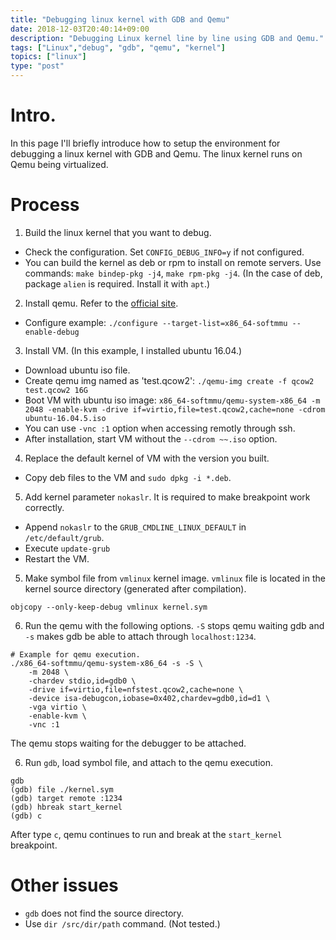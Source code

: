 ```yaml
---
title: "Debugging linux kernel with GDB and Qemu"
date: 2018-12-03T20:40:14+09:00
description: "Debugging Linux kernel line by line using GDB and Qemu."
tags: ["Linux","debug", "gdb", "qemu", "kernel"]
topics: ["linux"]
type: "post"
---
```


# Intro.
In this page I'll briefly introduce how to setup the environment for debugging a linux kernel with GDB and Qemu. The linux kernel runs on Qemu being virtualized.

# Process
1. Build the linux kernel that you want to debug.
 * Check the configuration. Set `CONFIG_DEBUG_INFO=y` if not configured.
 * You can build the kernel as deb or rpm to install on remote servers. Use commands: `make bindep-pkg -j4`, `make rpm-pkg -j4`. (In the case of deb, package `alien` is required. Install it with `apt`.)
2. Install qemu. Refer to the [official site](https://www.qemu.org/download/#source).
 * Configure example: `./configure --target-list=x86_64-softmmu --enable-debug`
3. Install VM. (In this example, I installed ubuntu 16.04.)
 * Download ubuntu iso file.
 * Create qemu img named as 'test.qcow2': `./qemu-img create -f qcow2 test.qcow2 16G`
 * Boot VM with ubuntu iso image: `x86_64-softmmu/qemu-system-x86_64 -m 2048 -enable-kvm -drive if=virtio,file=test.qcow2,cache=none -cdrom ubuntu-16.04.5.iso`
  * You can use `-vnc :1` option when accessing remotly through ssh.
 * After installation, start VM without the `--cdrom ~~.iso` option.
4. Replace the default kernel of VM with the version you built.
 * Copy deb files to the VM and `sudo dpkg -i *.deb`.
5. Add kernel parameter `nokaslr`. It is required to make breakpoint work correctly.
 * Append `nokaslr` to the `GRUB_CMDLINE_LINUX_DEFAULT` in `/etc/default/grub`.
 * Execute `update-grub`
 *  Restart the VM.
5. Make symbol file from `vmlinux` kernel image. `vmlinux` file is located in the kernel source directory (generated after compilation).
```
objcopy --only-keep-debug vmlinux kernel.sym
```
6. Run the qemu with the following options. `-S` stops qemu waiting gdb  and `-s` makes gdb be able to attach through `localhost:1234`.
```
# Example for qemu execution.
./x86_64-softmmu/qemu-system-x86_64 -s -S \
    -m 2048 \
    -chardev stdio,id=gdb0 \
    -drive if=virtio,file=nfstest.qcow2,cache=none \
    -device isa-debugcon,iobase=0x402,chardev=gdb0,id=d1 \
    -vga virtio \
    -enable-kvm \
    -vnc :1
```
The qemu stops waiting for the debugger to be attached.

6. Run `gdb`, load symbol file, and attach to the qemu execution.
```
gdb
(gdb) file ./kernel.sym
(gdb) target remote :1234
(gdb) hbreak start_kernel
(gdb) c
```
After type `c`, qemu continues to run and break at the `start_kernel` breakpoint.

# Other issues
* `gdb` does not find the source directory.
 * Use `dir /src/dir/path` command. (Not tested.)

